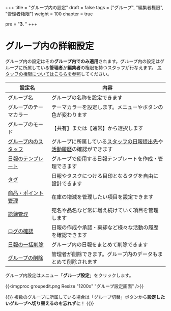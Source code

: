 +++
title = "グループ内の設定"
draft = false
tags = ["グループ", "編集者権限", "管理者権限"]
weight = 100
chapter = true

pre = "<b>3. </b>"
+++

# グループ内の詳細設定

グループ内の設定はその**グループ内でのみ適用**されます。グループ内の設定はグループに所属している**管理者**か**編集者**の権限を持つスタッフが行なえます。
[スタッフの権限についてはこちらを参照](/org/staff/rank/)してください。

|設定名|内容|
|---|---|
|グループ名|グループの名称を設定できます|
|グループのテーマカラー|テーマカラーを設定します。メニューやボタンの色が変わります|
|グループのモード|【共有】または【通常】から選択します|
|[グループ内のスタッフ](/org/groupsetting/staff/)|グループに所属している[スタッフの日報提出先](/org/groupsetting/staff/dist/)や[活動履歴](/org/groupsetting/staff/activity/)の確認ができます|
|[日報のテンプレート](/org/groupsetting/template/)|グループで使用する日報テンプレートを作成・管理できます|
|[タグ](/org/groupsetting/tag/)|日報やタスクにつける目印となるタグを自由に設計できます|
|[商品・ポイント管理](/org/groupsetting/point/)|在庫の増減を管理したい項目を設定できます|
|[語録管理](/org/groupsetting/goroku/)|宛名や品名など常に増え続けていく項目を管理します|
|[ログの確認](/org/groupsetting/log/)|日報の作成や承認・棄却など様々な活動の履歴を確認できます|
|[日報の一括削除](/org/groupsetting/delete/)|グループ内の日報をまとめて削除できます|
|[グループの削除](/remove/group)|管理者が削除できます。グループ内のデータもまとめて削除されます|

グループ内設定はメニュー「**グループ設定**」をクリックします。

{{<imgproc groupedit.png Resize "1200x" "グループ設定画面" />}}

{{<alice pos="right" icon="here">}}
複数のグループに所属している場合は「グループ切替」ボタンから**設定したいグループへ切り替えるのを忘れずに**！
{{</alice>}}

